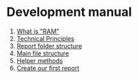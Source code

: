 # Development manual

1. [What is "RAM"][1]
2. [Technical Principles][2]
3. [Report folder structure][3]
4. [Main file structure][4]
5. [Helper methods][5]
6. [Create our first report][6]


[1]:https://github.com/rocketgraph/sdk-php/blob/master/doc/RAM.md
[2]:https://github.com/rocketgraph/sdk-php/blob/master/doc/PRINCIPLES.md
[3]:https://github.com/rocketgraph/sdk-php/blob/master/doc/FOLDER.md
[4]:https://github.com/rocketgraph/sdk-php/blob/master/doc/FILES.md
[5]:https://github.com/rocketgraph/sdk-php/blob/master/doc/METHODS.md
[6]:https://github.com/rocketgraph/sdk-php/blob/master/doc/EXAMPLE.md